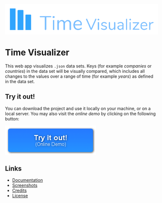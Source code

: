 
[![Logo showing three blue columns and the headline 'Time Visualizer'.](/doc/img/time-visualizer-logo.png)](#)

# Time Visualizer

This web app visualizes `.json` data sets. Keys (for example *companies* or *countries*) in the data set will be visually compared, which includes all changes to the values over a range of time (for example *years*) as defined in the data set.

## Try it out!

You can download the project and use it locally on your machine, or on a local server. You may also visit the *online demo* by clicking on the following button:

[![Show the online demo](/doc/img/online_demo_button.png)](https://christiandunkel.github.io/time-visualizer/)

## Links
- [Documentation](/doc/documentation.md)
- [Screenshots](/doc/screenshots.md)
- [Credits](/doc/credits.md)
- [License](LICENSE.md)
